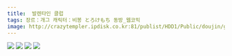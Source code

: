 ```yaml
---
title:  발렌타인 클럽
tags: 장르：개그 캐릭터：비봉 とろけもち 동방_웹코믹
image: http://crazytempler.ipdisk.co.kr:81/publist/HDD1/Public/doujin/ghap/5827/001.jpg
---
```

<img src="http://crazytempler.ipdisk.co.kr:81/publist/HDD1/Public/doujin/ghap/5827/001.jpg">
<img src="http://crazytempler.ipdisk.co.kr:81/publist/HDD1/Public/doujin/ghap/5827/002.jpg">
<img src="http://crazytempler.ipdisk.co.kr:81/publist/HDD1/Public/doujin/ghap/5827/003.jpg">
<img src="http://crazytempler.ipdisk.co.kr:81/publist/HDD1/Public/doujin/ghap/5827/004.jpg">
